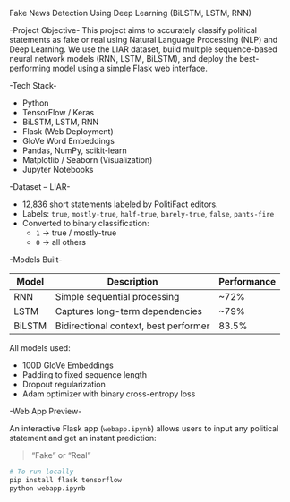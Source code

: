 Fake News Detection Using Deep Learning (BiLSTM, LSTM, RNN)

-Project Objective-
This project aims to accurately classify political statements as fake or real using Natural Language Processing (NLP) and Deep Learning. We use the LIAR dataset, build multiple sequence-based neural network models (RNN, LSTM, BiLSTM), and deploy the best-performing model using a simple Flask web interface.

-Tech Stack-
- Python
- TensorFlow / Keras
- BiLSTM, LSTM, RNN
- Flask (Web Deployment)
- GloVe Word Embeddings
- Pandas, NumPy, scikit-learn
- Matplotlib / Seaborn (Visualization)
- Jupyter Notebooks

-Dataset – LIAR-

- 12,836 short statements labeled by PolitiFact editors.
- Labels: `true`, `mostly-true`, `half-true`, `barely-true`, `false`, `pants-fire`
- Converted to binary classification:
  - `1` → true / mostly-true
  - `0` → all others

-Models Built-

| Model   | Description                          | Performance |
|---------|--------------------------------------|-------------|
| RNN     | Simple sequential processing         | ~72%        |
| LSTM    | Captures long-term dependencies      | ~79%        |
| BiLSTM  | Bidirectional context, best performer| 83.5%       |

All models used:
- 100D GloVe Embeddings
- Padding to fixed sequence length
- Dropout regularization
- Adam optimizer with binary cross-entropy loss

-Web App Preview-

An interactive Flask app (`webapp.ipynb`) allows users to input any political statement and get an instant prediction:  
> “Fake” or “Real”

```bash
# To run locally
pip install flask tensorflow
python webapp.ipynb
